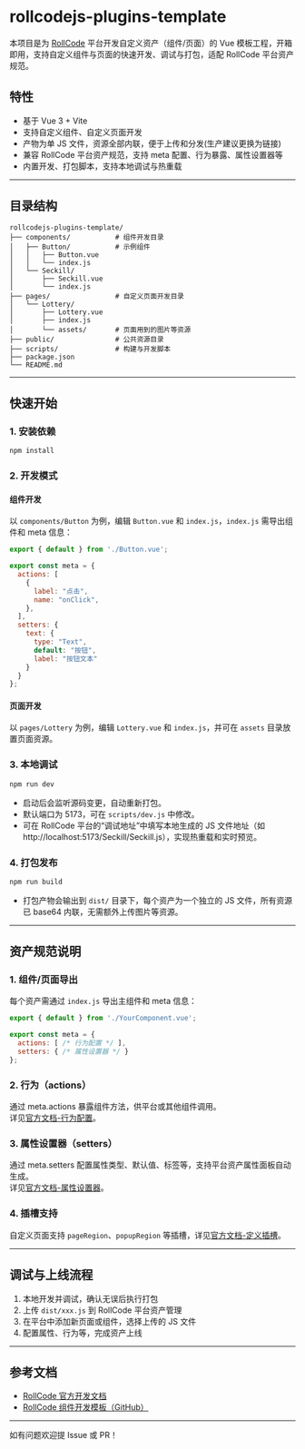 # rollcodejs-plugins-template

本项目是为 [RollCode](https://www.rollcode.cn/) 平台开发自定义资产（组件/页面）的 Vue 模板工程，开箱即用，支持自定义组件与页面的快速开发、调试与打包，适配 RollCode 平台资产规范。

## 特性

- 基于 Vue 3 + Vite
- 支持自定义组件、自定义页面开发
- 产物为单 JS 文件，资源全部内联，便于上传和分发(生产建议更换为链接)
- 兼容 RollCode 平台资产规范，支持 meta 配置、行为暴露、属性设置器等
- 内置开发、打包脚本，支持本地调试与热重载

---

## 目录结构

```text
rollcodejs-plugins-template/
├── components/           # 组件开发目录
│   ├── Button/           # 示例组件
│   │   ├── Button.vue
│   │   └── index.js
│   └── Seckill/
│       ├── Seckill.vue
│       └── index.js
├── pages/                # 自定义页面开发目录
│   └── Lottery/
│       ├── Lottery.vue
│       ├── index.js
│       └── assets/       # 页面用到的图片等资源
├── public/               # 公共资源目录
├── scripts/              # 构建与开发脚本
├── package.json
└── README.md
```

---

## 快速开始

### 1. 安装依赖

```bash
npm install
```

### 2. 开发模式

#### 组件开发

以 `components/Button` 为例，编辑 `Button.vue` 和 `index.js`，`index.js` 需导出组件和 meta 信息：

```js
export { default } from './Button.vue';

export const meta = {
  actions: [
    {
      label: "点击",
      name: "onClick",
    },
  ],
  setters: {
    text: {
      type: "Text",
      default: "按钮",
      label: "按钮文本"
    }
  }
};
```

#### 页面开发

以 `pages/Lottery` 为例，编辑 `Lottery.vue` 和 `index.js`，并可在 `assets` 目录放置页面资源。

### 3. 本地调试

```bash
npm run dev
```

- 启动后会监听源码变更，自动重新打包。
- 默认端口为 5173，可在 `scripts/dev.js` 中修改。
- 可在 RollCode 平台的“调试地址”中填写本地生成的 JS 文件地址（如 http://localhost:5173/Seckill/Seckill.js），实现热重载和实时预览。

### 4. 打包发布

```bash
npm run build
```

- 打包产物会输出到 `dist/` 目录下，每个资产为一个独立的 JS 文件，所有资源已 base64 内联，无需额外上传图片等资源。

---

## 资产规范说明

### 1. 组件/页面导出

每个资产需通过 `index.js` 导出主组件和 meta 信息：

```js
export { default } from './YourComponent.vue';

export const meta = {
  actions: [ /* 行为配置 */ ],
  setters: { /* 属性设置器 */ }
};
```

### 2. 行为（actions）

通过 meta.actions 暴露组件方法，供平台或其他组件调用。  
详见[官方文档-行为配置](https://docs.rollcode.cn/developer/develop-guide/custom-page#定义行为)。

### 3. 属性设置器（setters）

通过 meta.setters 配置属性类型、默认值、标签等，支持平台资产属性面板自动生成。  
详见[官方文档-属性设置器](https://docs.rollcode.cn/developer/develop-guide/custom-page#SetterPropsObject)。

### 4. 插槽支持

自定义页面支持 `pageRegion`、`popupRegion` 等插槽，详见[官方文档-定义插槽](https://docs.rollcode.cn/developer/develop-guide/custom-page#定义插槽)。

---

## 调试与上线流程

1. 本地开发并调试，确认无误后执行打包
2. 上传 `dist/xxx.js` 到 RollCode 平台资产管理
3. 在平台中添加新页面或组件，选择上传的 JS 文件
4. 配置属性、行为等，完成资产上线

---

## 参考文档

- [RollCode 官方开发文档](https://docs.rollcode.cn/developer/develop-guide/custom-page)
- [RollCode 组件开发模板（GitHub）](https://github.com/rollcodejs/component-vue-js)

---

如有问题欢迎提 Issue 或 PR！
